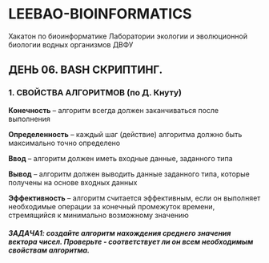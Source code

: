 # LEEBAO-BIOINFORMATICS

Хакатон по биоинформатике Лаборатории экологии и эволюционной биологии водных организмов ДВФУ

## ДЕНЬ 06. BASH СКРИПТИНГ.

### 1. СВОЙСТВА АЛГОРИТМОВ (по Д. Кнуту)

   **Конечность** – алгоритм всегда должен заканчиваться после выполнения  

   **Определенность** – каждый шаг (действие) алгоритма должно быть максимально точно определено  

   **Ввод** – алгоритм должен иметь входные данные, заданного типа

   **Вывод** – алгоритм должен выводить данные заданного типа, которые получены на основе входных данных  

   **Эффективность** – алгоритм считается эффективным, если он выполняет необходимые операции за конечный промежуток времени, стремящийся к минимально возможному значению  

##### ЗАДАЧА1: создайте алгоритм нахождения среднего значения вектора чисел. Проверьте - соответствует ли он всем необходимым свойствам алгоритма.

